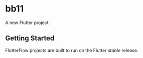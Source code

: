 # bb11

A new Flutter project.

## Getting Started

FlutterFlow projects are built to run on the Flutter _stable_ release.
